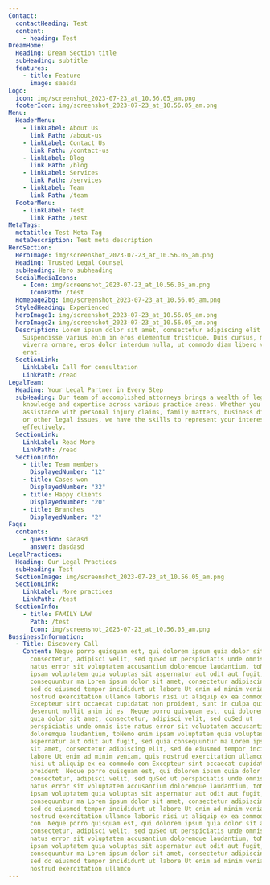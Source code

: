 ```yaml
---
Contact:
  contactHeading: Test
  content:
    - heading: Test
DreamHome:
  Heading: Dream Section title
  subHeading: subtitle
  features:
    - title: Feature
      image: saasda
Logo:
  icon: img/screenshot_2023-07-23_at_10.56.05_am.png
  footerIcon: img/screenshot_2023-07-23_at_10.56.05_am.png
Menu:
  HeaderMenu:
    - linkLabel: About Us
      link Path: /about-us
    - linkLabel: Contact Us
      link Path: /contact-us
    - linkLabel: Blog
      link Path: /blog
    - linkLabel: Services
      link Path: /services
    - linkLabel: Team
      link Path: /team
  FooterMenu:
    - linkLabel: Test
      link Path: /test
MetaTags:
  metatitle: Test Meta Tag
  metaDescription: Test meta description
HeroSection:
  HeroImage: img/screenshot_2023-07-23_at_10.56.05_am.png
  Heading: Trusted Legal Counsel
  subHeading: Hero subheading
  SocialMediaIcons:
    - Icon: img/screenshot_2023-07-23_at_10.56.05_am.png
      IconPath: /test
  Homepage2bg: img/screenshot_2023-07-23_at_10.56.05_am.png
  StyledHeading: Experienced
  heroImage1: img/screenshot_2023-07-23_at_10.56.05_am.png
  heroImage2: img/screenshot_2023-07-23_at_10.56.05_am.png
  Description: Lorem ipsum dolor sit amet, consectetur adipiscing elit.
    Suspendisse varius enim in eros elementum tristique. Duis cursus, mi quis
    viverra ornare, eros dolor interdum nulla, ut commodo diam libero vitae
    erat.
  SectionLink:
    LinkLabel: Call for consultation
    LinkPath: /read
LegalTeam:
  Heading: Your Legal Partner in Every Step
  subHeading: Our team of accomplished attorneys brings a wealth of legal
    knowledge and expertise across various practice areas. Whether you need
    assistance with personal injury claims, family matters, business disputes,
    or other legal issues, we have the skills to represent your interests
    effectively.
  SectionLink:
    LinkLabel: Read More
    LinkPath: /read
  SectionInfo:
    - title: Team members
      DisplayedNumber: "12"
    - title: Cases won
      DisplayedNumber: "32"
    - title: Happy clients
      DisplayedNumber: "20"
    - title: Branches
      DisplayedNumber: "2"
Faqs:
  contents:
    - question: sadasd
      answer: dasdasd
LegalPractices:
  Heading: Our Legal Practices
  subHeading: Test
  SectionImage: img/screenshot_2023-07-23_at_10.56.05_am.png
  SectionLink:
    LinkLabel: More practices
    LinkPath: /test
  SectionInfo:
    - title: FAMILY LAW
      Path: /test
      Icon: img/screenshot_2023-07-23_at_10.56.05_am.png
BussinessInformation:
  - Title: Discovery Call
    Content: Neque porro quisquam est, qui dolorem ipsum quia dolor sit amet,
      consectetur, adipisci velit, sed quSed ut perspiciatis unde omnis iste
      natus error sit voluptatem accusantium doloremque laudantium, toNemo enim
      ipsam voluptatem quia voluptas sit aspernatur aut odit aut fugit, sed quia
      consequuntur ma Lorem ipsum dolor sit amet, consectetur adipiscing elit,
      sed do eiusmod tempor incididunt ut labore Ut enim ad minim veniam, quis
      nostrud exercitation ullamco laboris nisi ut aliquip ex ea commodo con
      Excepteur sint occaecat cupidatat non proident, sunt in culpa qui officia
      deserunt mollit anim id es  Neque porro quisquam est, qui dolorem ipsum
      quia dolor sit amet, consectetur, adipisci velit, sed quSed ut
      perspiciatis unde omnis iste natus error sit voluptatem accusantium
      doloremque laudantium, toNemo enim ipsam voluptatem quia voluptas sit
      aspernatur aut odit aut fugit, sed quia consequuntur ma Lorem ipsum dolor
      sit amet, consectetur adipiscing elit, sed do eiusmod tempor incididunt ut
      labore Ut enim ad minim veniam, quis nostrud exercitation ullamco laboris
      nisi ut aliquip ex ea commodo con Excepteur sint occaecat cupidatat non
      proident  Neque porro quisquam est, qui dolorem ipsum quia dolor sit amet,
      consectetur, adipisci velit, sed quSed ut perspiciatis unde omnis iste
      natus error sit voluptatem accusantium doloremque laudantium, toNemo enim
      ipsam voluptatem quia voluptas sit aspernatur aut odit aut fugit, sed quia
      consequuntur ma Lorem ipsum dolor sit amet, consectetur adipiscing elit,
      sed do eiusmod tempor incididunt ut labore Ut enim ad minim veniam, quis
      nostrud exercitation ullamco laboris nisi ut aliquip ex ea commodo
      con  Neque porro quisquam est, qui dolorem ipsum quia dolor sit amet,
      consectetur, adipisci velit, sed quSed ut perspiciatis unde omnis iste
      natus error sit voluptatem accusantium doloremque laudantium, toNemo enim
      ipsam voluptatem quia voluptas sit aspernatur aut odit aut fugit, sed quia
      consequuntur ma Lorem ipsum dolor sit amet, consectetur adipiscing elit,
      sed do eiusmod tempor incididunt ut labore Ut enim ad minim veniam, quis
      nostrud exercitation ullamco
---
```

